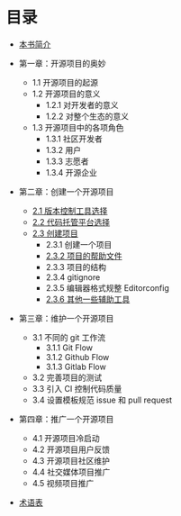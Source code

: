 # 目录

* [本书简介](README.md)
* 第一章：开源项目的奥妙
    * 1.1 开源项目的起源  <!-- 介绍开源项目的起源，一些历史性的内容 -->
    * 1.2 开源项目的意义  <!-- 介绍开源项目的好处 -->
        * 1.2.1 对开发者的意义 <!-- 从个人的角度介绍 -->
        * 1.2.2 对整个生态的意义 <!-- 从整个生态的角度介绍 -->
    * 1.3 开源项目中的各项角色 <!-- 介绍一个开源项目中可能会涉及到的几个角色 -->
        * 1.3.1 社区开发者 <!-- 个人开发项目的主创人员 -->
        * 1.3.2 用户  <!-- 开源项目的普通用户 -->
        * 1.3.3 志愿者  <!-- 帮助开发者维护社区、构建生态 -->
        * 1.3.4 开源企业 <!-- 企业支持开源项目、探索商业化道路 -->
* 第二章：创建一个开源项目 <!-- 以 Github 为例 -->
    * [2.1 版本控制工具选择](chapter-2/2.1.md)
    * [2.2 代码托管平台选择](chapter-2/2.2.md)
    * [2.3 创建项目](chapter-2/2.3.md)
        * 2.3.1 创建一个项目 <!-- 创建一个项目，以及一些注意事项-->
        * [2.3.2 项目的帮助文件](chapter-2/2.3.2.md)  <!-- readme、license、changelog -->
        * 2.3.3 项目的结构  <!-- 合理的项目结构，python 尤甚 -->
        * 2.3.4 gitignore <!-- 介绍 .gitignore 和 gitignore.io -->
        * 2.3.5 编辑器格式规整 Editorconfig <!-- 介绍 editorconfig -->
        * [2.3.6 其他一些辅助工具](chapter-2/2.3.6.md) <!-- 介绍 shields.io -->
* 第三章：维护一个开源项目
    * 3.1 不同的 git 工作流
        * 3.1.1 Git Flow <!-- 介绍 git flow -->
        * 3.1.2 Github Flow <!-- 介绍 github flow -->
        * 3.1.3 Gitlab Flow <!-- 介绍 gitlab flow -->
    * 3.2 完善项目的测试   <!-- 给出各语言的测试template代码 -->
    * 3.3 引入 CI 控制代码质量 <!-- 给出各语言的travis-ci的代码 -->
    * 3.4 设置模板规范 issue 和 pull request <!-- 给出 issue 模板的介绍 -->

* 第四章：推广一个开源项目
    * 4.1 开源项目冷启动 <!-- 如何进行项目冷启动 -->
    * 4.2 开源项目用户反馈 <!-- 如何借助 issue 收集用户反馈；如何借助其他工具收集反馈 -->
    * 4.3 开源项目社区维护 <!-- 如何借助构建项目的社区、社群，以及相关维护 -->
    * 4.4 社交媒体项目推广 <!-- 如何借助社交平台推广项目 -->
    * 4.5 视频项目推广 <!-- 如何制作视频推广项目 -->
* [术语表](GLOSSARY.md)
